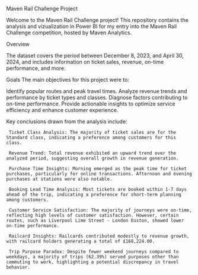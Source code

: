 Maven Rail Challenge Project


Welcome to the Maven Rail Challenge project! This repository contains the analysis and vizualization in Power BI for my entry into the Maven Rail Challenge competition, hosted by Maven Analytics. 

Overview


The dataset covers the period between December 8, 2023, and April 30, 2024, and includes information on ticket sales, revenue, on-time performance, and more.

Goals
The main objectives for this project were to:

Identify popular routes and peak travel times.
Analyze revenue trends and performance by ticket types and classes.
Diagnose factors contributing to on-time performance.
Provide actionable insights to optimize service efficiency and enhance customer experience.




Key conclusions drawn from the analysis include:

     Ticket Class Analysis: The majority of ticket sales are for the Standard class, indicating a preference among customers for this class.

     Revenue Trend: Total revenue exhibited an upward trend over the analyzed period, suggesting overall growth in revenue generation.

     Purchase Time Insights: Morning emerged as the peak time for ticket purchases, particularly for online transactions. Afternoon and evening purchases at stations were also notable.

     Booking Lead Time Analysis: Most tickets are booked within 1-7 days ahead of the trip, indicating a preference for short-term planning among customers.

     Customer Service Satisfaction: The majority of journeys were on-time, reflecting high levels of customer satisfaction. However, certain routes, such as Liverpool Lime Street - London Euston, showed lower on-time performance.

     Railcard Insights: Railcards contributed modestly to revenue growth, with railcard holders generating a total of £168,224.00.

     Trip Purpose Paradox: Despite fewer weekend journeys compared to weekdays, a majority of trips (62.39%) served purposes other than commuting to work, highlighting a potential discrepancy in travel behavior.
